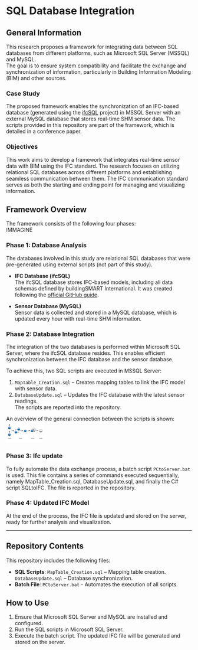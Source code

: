 # SQL Database Integration

## General Information  
This research proposes a framework for integrating data between SQL databases from different platforms, such as Microsoft SQL Server (MSSQL) and MySQL.    
The goal is to ensure system compatibility and facilitate the exchange and synchronization of information, particularly in Building Information Modeling (BIM) and other sources.  

### Case Study  
The proposed framework enables the synchronization of an IFC-based database (generated using the [ifcSQL](https://github.com/IfcSharp/IfcSQL) project) in MSSQL Server with an external MySQL database that stores real-time SHM sensor data. 
The scripts provided in this repository are part of the framework, which is detailed in a conference paper.    

### Objectives 
This work aims to develop a framework that integrates real-time sensor data with BIM using the IFC standard. The research focuses on utilizing relational SQL databases across different platforms and establishing seamless communication between them. The IFC communication standard serves as both the starting and ending point for managing and visualizing information.  


## Framework Overview  
The framework consists of the following four phases:  
IMMAGINE

### Phase 1: Database Analysis  
The databases involved in this study are relational SQL databases that were pre-generated using external scripts (not part of this study).  

- **IFC Database (ifcSQL)**  
  The ifcSQL database stores IFC-based models, including all data schemas defined by buildingSMART International. It was created following the [official GitHub guide](https://github.com/IfcSharp/IfcSQL).  

- **Sensor Database (MySQL)**  
  Sensor data is collected and stored in a MySQL database, which is updated every hour with real-time SHM information.  

### Phase 2: Database Integration  
The integration of the two databases is performed within Microsoft SQL Server, where the ifcSQL database resides. This enables efficient synchronization between the IFC database and the sensor database.  

To achieve this, two SQL scripts are executed in MSSQL Server:  
1. `MapTable_Creation.sql` – Creates mapping tables to link the IFC model with sensor data.  
2. `DatabaseUpdate.sql` – Updates the IFC database with the latest sensor readings.  
The scripts are reported into the repository.

An overview of the general connection between the scripts is shown:
<img src="https://github.com/gMarcellino/SQL-Database-Integration/blob/main/image/Framework.jpg" alt="Framework" width="100" />

### Phase 3: Ifc update 
To fully automate the data exchange process, a batch script `PCtoServer.bat` is used.
This file contains a series of commands executed sequentially, namely MapTable_Creation.sql, DatabaseUpdate.sql, and finally the C# script SQLtoIFC. The file is reported in the repository.

### Phase 4: Updated IFC Model
At the end of the process, the IFC file is updated and stored on the server, ready for further analysis and visualization.


---


## Repository Contents
This repository includes the following files:

- **SQL Scripts**:
`MapTable_Creation.sql` – Mapping table creation.
`DatabaseUpdate.sql` – Database synchronization.
- **Batch File**:
`PCtoServer.bat` - Automates the execution of all scripts.

## How to Use
1. Ensure that Microsoft SQL Server and MySQL are installed and configured.
2. Run the SQL scripts in Microsoft SQL Server.
3. Execute the batch script.
The updated IFC file will be generated and stored on the server.




